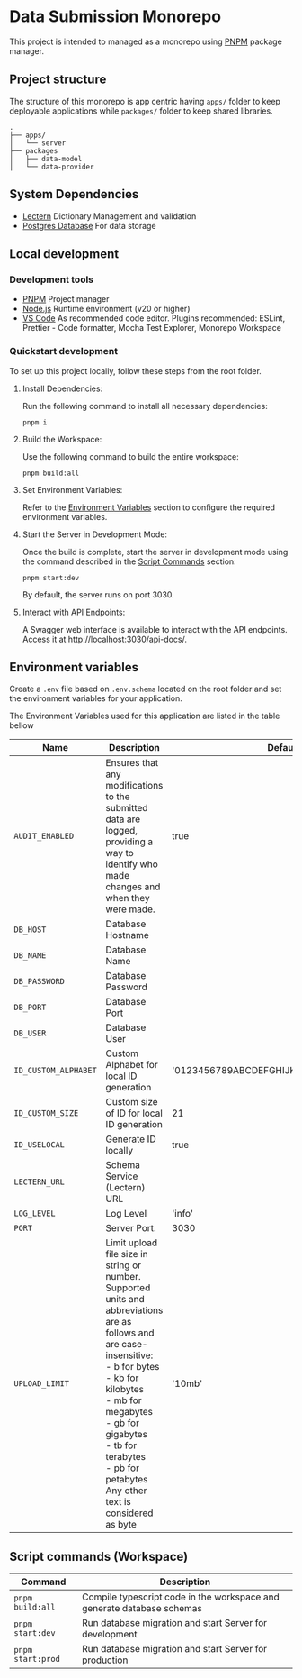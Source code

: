 # Data Submission Monorepo

This project is intended to managed as a monorepo using [PNPM](https://pnpm.io/) package manager.

## Project structure

The structure of this monorepo is app centric having `apps/` folder to keep deployable applications while `packages/` folder to keep shared libraries.

```
.
├── apps/
│   └── server
├── packages
│   ├── data-model
│   └── data-provider
```

## System Dependencies

- [Lectern](https://github.com/overture-stack/lectern) Dictionary Management and validation
- [Postgres Database](https://www.postgresql.org/) For data storage

## Local development

### Development tools

- [PNPM](https://pnpm.io/) Project manager
- [Node.js](https://nodejs.org/en) Runtime environment (v20 or higher)
- [VS Code](https://code.visualstudio.com/) As recommended code editor. Plugins recommended: ESLint, Prettier - Code formatter, Mocha Test Explorer, Monorepo Workspace

### Quickstart development

To set up this project locally, follow these steps from the root folder.

1. Install Dependencies:

   Run the following command to install all necessary dependencies:

   ```
   pnpm i
   ```

2. Build the Workspace:

   Use the following command to build the entire workspace:

   ```
   pnpm build:all
   ```

3. Set Environment Variables:

   Refer to the [Environment Variables](#environment-variables) section to configure the required environment variables.

4. Start the Server in Development Mode:

   Once the build is complete, start the server in development mode using the command described in the [Script Commands](#script-commands-workspace) section:

   ```
   pnpm start:dev
   ```

   By default, the server runs on port 3030.

5. Interact with API Endpoints:

   A Swagger web interface is available to interact with the API endpoints. Access it at http://localhost:3030/api-docs/.

## Environment variables

Create a `.env` file based on `.env.schema` located on the root folder and set the environment variables for your application.

The Environment Variables used for this application are listed in the table bellow

| Name                 | Description                                                                                                                                                                                                                                                                                          | Default                                |
| -------------------- | ---------------------------------------------------------------------------------------------------------------------------------------------------------------------------------------------------------------------------------------------------------------------------------------------------- | -------------------------------------- |
| `AUDIT_ENABLED`      | Ensures that any modifications to the submitted data are logged, providing a way to identify who made changes and when they were made.                                                                                                                                                               | true                                   |
| `DB_HOST`            | Database Hostname                                                                                                                                                                                                                                                                                    |                                        |
| `DB_NAME`            | Database Name                                                                                                                                                                                                                                                                                        |                                        |
| `DB_PASSWORD`        | Database Password                                                                                                                                                                                                                                                                                    |                                        |
| `DB_PORT`            | Database Port                                                                                                                                                                                                                                                                                        |                                        |
| `DB_USER`            | Database User                                                                                                                                                                                                                                                                                        |                                        |
| `ID_CUSTOM_ALPHABET` | Custom Alphabet for local ID generation                                                                                                                                                                                                                                                              | '0123456789ABCDEFGHIJKLMNOPQRSTUVWXYZ' |
| `ID_CUSTOM_SIZE`     | Custom size of ID for local ID generation                                                                                                                                                                                                                                                            | 21                                     |
| `ID_USELOCAL`        | Generate ID locally                                                                                                                                                                                                                                                                                  | true                                   |
| `LECTERN_URL`        | Schema Service (Lectern) URL                                                                                                                                                                                                                                                                         |                                        |
| `LOG_LEVEL`          | Log Level                                                                                                                                                                                                                                                                                            | 'info'                                 |
| `PORT`               | Server Port.                                                                                                                                                                                                                                                                                         | 3030                                   |
| `UPLOAD_LIMIT`       | Limit upload file size in string or number. <br>Supported units and abbreviations are as follows and are case-insensitive: <br> - b for bytes<br> - kb for kilobytes<br>- mb for megabytes<br>- gb for gigabytes<br>- tb for terabytes<br>- pb for petabytes<br>Any other text is considered as byte | '10mb'                                 |

## Script commands (Workspace)

| Command           | Description                                                            |
| ----------------- | ---------------------------------------------------------------------- |
| `pnpm build:all`  | Compile typescript code in the workspace and generate database schemas |
| `pnpm start:dev`  | Run database migration and start Server for development                |
| `pnpm start:prod` | Run database migration and start Server for production                 |
